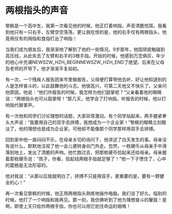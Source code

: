 # 两根指头的声音



黎枫是一个高中生，我第一次看见他的时候，他正打着响指，声音清脆悦耳。我看到他只有一只右手，左臂空空荡荡，更让我吃惊的是，他的右手仅有两根指头，他竟用仅有的拇指和食指打出了响指！  

当我们成为朋友后，我渐渐地了解到了他的一些情况。9岁那年，他因顽皮触碰到高压线，从此失去了左臂和右手的3根手指。开始的时候，他感到万念俱灰，年少的他心中充满NEWSZW_HZH_BEGINNEWSZW_HZH_END了绝望。后来在父母及老师的开导下，他才渐渐平复如初。  

有一次，一个残疾人报告团来市里做报告，父母便打算带他去听，好让他知道别的人是怎样奋斗的，以此鼓舞他的斗志。他很高兴，可第二天他又不快乐了。父亲问他原因，他说：“他们作报告的时候，我怎样为他们鼓掌呢？”父亲看着他的眼睛说：“两根指头也可以鼓掌呀！”那几天，他学会了打响指，听报告的时候，他以打响指代替掌声。  

有一次他和同学们讨论理想的话题，大家异常激动，有个同学站起来，两手握紧拳头大声说：“我要用自己的双手去拼搏，我想成为一个企业家！”黎枫的眼睛立刻黯淡了，他的理想也是成为企业家，可他却不能像那个同学那样用双手去拼搏。  

回到家中他一直闷闷不乐，在母亲关切的询问下，他讲述了白天发生的事。母亲没有说什么，默默地注视了他一会儿便转身向门外走。忽然，一枚硬币从母亲手中滑落到地上，发出了清脆的声响。他忙跑过去，把那枚硬币拾起来还给母亲。母亲握着那枚硬币说：“孩子，你看，拾起钱两根手指就足够了！”他一下子愣住了，心中的震撼是无法形容的。  

他对我说：“从那以后我就明白了，拼搏不只是用双手，更重要的是，要有一颗健全的心！”  

再一次看见黎枫的时候，他正用两根指头熟练地操作电脑。我们谈了好久。临别的时候，他打了一个响指和我再见。那一刻，我仿佛听到了他为理想奋斗的鼙鼓！是啊，即使上天只给你两根手指，你也可以用它扼住命运的咽喉！
  